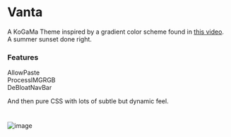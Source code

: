 # Vanta
A KoGaMa Theme inspired by a gradient color scheme found in [this video](https://www.youtube.com/watch?v=v-nv_ZVDSb0). <br>
A summer sunset done right. 

### Features
AllowPaste <br>
ProcessIMGRGB <br>
DeBloatNavBar <br>

And then pure CSS with lots of subtle but dynamic feel.
# 


![image](https://github.com/user-attachments/assets/7aef5257-e96f-42d4-b514-ce9ae0006a91)


